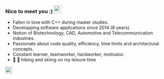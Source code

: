### Nice to meet you :)  <img src="https://w7.pngwing.com/pngs/944/567/png-transparent-emojipedia-handshake-homo-sapiens-hug-shake-hands-hand-emoticon-greeting-thumbnail.png" width="25px">

- Fallen in love with C++ during master studies.
- Developping software applications since 2014 (8 years).
- Notion of Biotechnology, CAD, Automotive and Telecommunication industries. 
- Passionate about code quality, efficiency, time limits and architectural concepts.
- Constant learner, teamworker, hardworker, motivator.
- :sunrise_over_mountains: :ski: hiking and skiing on my leisure time

<a href="https://www.linkedin.com/in/dmytro-kulik/">
  <img align="left" alt="DK's LinkedIN" width="22px" src="https://raw.githubusercontent.com/peterthehan/peterthehan/master/assets/linkedin.svg" />
</a>
<br />

<!-- p align="center"> <img src="https://github-readme-stats.vercel.app/api?username=dkulik&show_icons=true&theme=gotham" alt="dkulik" / -->
